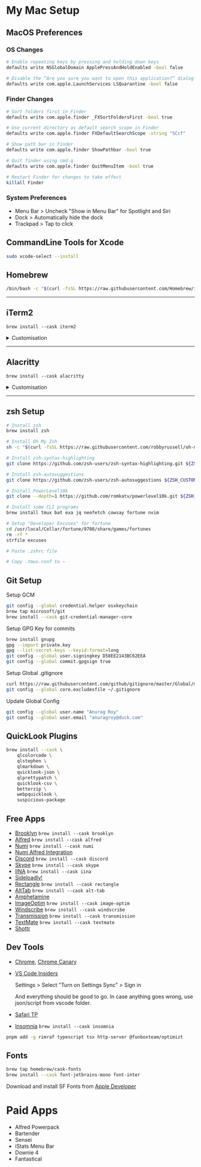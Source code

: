 # My Mac Setup

## MacOS Preferences

### OS Changes

```sh
# Enable repeating keys by pressing and holding down keys
defaults write NSGlobalDomain ApplePressAndHoldEnabled -bool false

# Disable the “Are you sure you want to open this application?” dialog
defaults write com.apple.LaunchServices LSQuarantine -bool false
```

### Finder Changes

```sh
# Sort folders first in Finder
defaults write com.apple.finder _FXSortFoldersFirst -bool true

# Use current directory as default search scope in Finder
defaults write com.apple.finder FXDefaultSearchScope -string "SCcf"

# Show path bar in Finder
defaults write com.apple.finder ShowPathbar -bool true

# Quit finder using cmd-q
defaults write com.apple.finder QuitMenuItem -bool true

# Restart Finder for changes to take effect
killall Finder
```

### System Preferences

- Menu Bar > Uncheck "Show in Menu Bar" for Spotlight and Siri
- Dock > Automatically hide the dock
- Trackpad > Tap to click

## CommandLine Tools for Xcode

```sh
sudo xcode-select --install
```

## Homebrew

```sh
/bin/bash -c "$(curl -fsSL https://raw.githubusercontent.com/Homebrew/install/master/install.sh)"
```

---

## iTerm2

```
brew install --cask iterm2
```

<details>
    <summary>Customisation</summary>

1. Import [Dracula theme](iterm2/Dracula.itermcolors)
2. Import [preferences file](iterm2/com.googlecode.iterm2.plist) using [these instructions](https://gitlab.com/gnachman/iterm2/-/wikis/Move-Settings-Between-Machines#back-up-user-defaults)
</details>

---

## Alacritty

```
brew install --cask alacritty
```

<details>
    <summary>Customisation</summary>

1. Copy [alacritty](alacritty/) folder to `~/.config/alacritty`
2. Set alacritty icon using [these instructions](https://www.youtube.com/watch?v=Y95U--xd5NM)
</details>

---

## zsh Setup

```sh
# Install zsh
brew install zsh

# Install Oh My Zsh
sh -c "$(curl -fsSL https://raw.githubusercontent.com/robbyrussell/oh-my-zsh/master/tools/install.sh)"

# Install zsh-syntax-highlighting
git clone https://github.com/zsh-users/zsh-syntax-highlighting.git ${ZSH_CUSTOM:-~/.oh-my-zsh/custom}/plugins/zsh-syntax-highlighting

# Install zsh-autosuggestions
git clone https://github.com/zsh-users/zsh-autosuggestions ${ZSH_CUSTOM:-~/.oh-my-zsh/custom}/plugins/zsh-autosuggestions

# Install PowerLevel10k
git clone --depth=1 https://github.com/romkatv/powerlevel10k.git ${ZSH_CUSTOM:-$HOME/.oh-my-zsh/custom}/themes/powerlevel10k

# Install some CLI programs
brew install tmux bat exa jq neofetch cowsay fortune nvim

# Setup "Developer Excuses" for fortune
cd /usr/local/Cellar/fortune/9708/share/games/fortunes
rm -rf *
strfile excuses

# Paste .zshrc file

# Copy .tmux.conf to ~

```

## Git Setup

Setup GCM

```sh
git config --global credential.helper osxkeychain
brew tap microsoft/git
brew install --cask git-credential-manager-core
```

Setup GPG Key for commits

```sh
brew install gnupg
gpg --import private.key
gpg --list-secret-keys --keyid-format=long
git config --global user.signingkey D58EE2143BC62EEA
git config --global commit.gpgsign true
```

Setup Global .gitignore

```sh
curl https://raw.githubusercontent.com/github/gitignore/master/Global/macOS.gitignore -o ~/.gitignore
git config --global core.excludesfile ~/.gitignore
```

Update Global Config

```sh
git config --global user.name "Anurag Roy"
git config --global user.email "anuragroy@duck.com"
```

## QuickLook Plugins

```sh
brew install --cask \
    qlcolorcode \
    qlstephen \
    qlmarkdown \
    quicklook-json \
    qlprettypatch \
    quicklook-csv \
    betterzip \
    webpquicklook \
    suspicious-package
```

## Free Apps

- [Brooklyn](https://github.com/pedrommcarrasco/Brooklyn) `brew install --cask brooklyn`
- [Alfred](https://www.alfredapp.com/) `brew install --cask alfred`
- [Numi](https://numi.app/) `brew install --cask numi`
- [Numi Alfred Integration](https://github.com/nikolaeu/numi/wiki/Alfred-Integration)
- [Discord](https://discord.com/) `brew install --cask discord`
- [Skype](https://www.skype.com/en/get-skype/) `brew install --cask skype`
- [IINA](https://iina.io/) `brew install --cask iina`
- [Sideloadly!](https://sideloadly.io/#download)
- [Rectangle](https://rectangleapp.com/) `brew install --cask rectangle`
- [AltTab](https://alt-tab-macos.netlify.app/) `brew install --cask alt-tab`
- [Amphetamine](https://apps.apple.com/us/app/amphetamine/id937984704)
- [ImageOptim](https://imageoptim.com/mac) `brew install --cask image-optim`
- [Windscribe](https://windscribe.com/) `brew install --cask windscribe`
- [Transmission](https://transmissionbt.com/download/) `brew install --cask transmission`
- [TextMate](https://macromates.com/) `brew install --cask textmate`
- [Shottr](https://shottr.cc/)

## Dev Tools

- [Chrome](https://www.google.com/intl/en_in/chrome/), [Chrome Canary](https://www.google.com/intl/en_in/chrome/canary/)
- [VS Code Insiders](https://code.visualstudio.com/insiders/)

  Settings > Select "Turn on Settings Sync" > Sign in

  And everything should be good to go. In case anything goes wrong, use json/script from vscode folder.

- [Safari TP](https://developer.apple.com/safari/technology-preview/)
- [Insomnia](https://insomnia.rest/) `brew install --cask insomnia`

```sh
pnpm add -g rimraf typescript tsx http-server @funboxteam/optimizt
```

## Fonts

```sh
brew tap homebrew/cask-fonts
brew install --cask font-jetbrains-mono font-inter
```

Download and install SF Fonts from [Apple Developer](https://developer.apple.com/fonts/)

# Paid Apps

- Alfred Powerpack
- Bartender
- Sensei
- iStats Menu Bar
- Downie 4
- Fantastical
